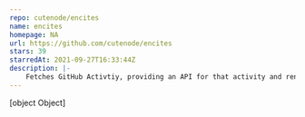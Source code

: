 ```yaml
---
repo: cutenode/encites
name: encites
homepage: NA
url: https://github.com/cutenode/encites
stars: 39
starredAt: 2021-09-27T16:33:44Z
description: |-
    Fetches GitHub Activtiy, providing an API for that activity and rendering it prettily in Markdown
---
```


[object Object]
